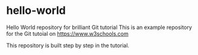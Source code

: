 # hello-world
Hello World repository for brilliant Git tutorial
This is an example repository for the Git tutoial on https://www.w3schools.com

This repository is built step by step in the tutorial.
